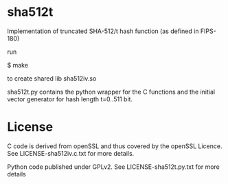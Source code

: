 sha512t
=======
Implementation of truncated SHA-512/t hash function (as defined in FIPS-180)

run

$ make

to create shared lib sha512iv.so 

sha512t.py contains the python wrapper for the C functions and the initial
vector generator for hash length t=0..511 bit.

License
=======

C code is derived from openSSL and thus covered by the openSSL Licence. See LICENSE-sha512iv.c.txt for more details.

Python code published under GPLv2. See LICENSE-sha512t.py.txt for more details
